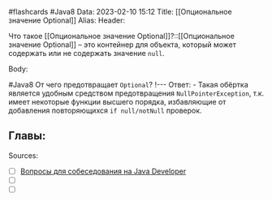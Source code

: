 #flashcards #Java8 
Data: 2023-02-10 15:12
Title: [[Опциональное значение Optional]]
Alias:
Header:

Что такое [[Опциональное значение Optional]]?::[[Опциональное значение Optional]] – это контейнер для объекта, который может содержать или не содержать значение `null`.
<!--SR:!2023-03-14,3,190-->



Body:


#Java8 
От чего предотвращает `Optional`?
!---
Ответ:
	- Такая обёртка является удобным средством предотвращения `NullPointerException`, т.к. имеет некоторые функции высшего порядка, избавляющие от добавления повторяющихся `if null/notNull` проверок.
<!--SR:!2023-03-11,3,150-->





Главы:
-


Sources:
- [ ] [Вопросы для собеседования на Java Developer](https://github.com/enhorse/java-interview/blob/master/README.md#%D0%9E%D0%9E%D0%9F)
- [ ] []()
- [ ] []()
